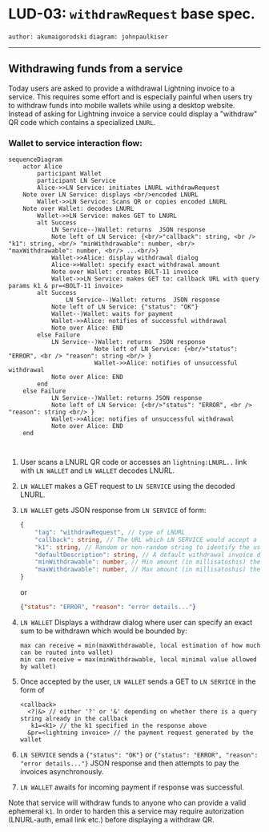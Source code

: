 LUD-03: `withdrawRequest` base spec.
====================================

`author: akumaigorodski`
`diagram: johnpaulkiser`

---

## Withdrawing funds from a service

Today users are asked to provide a withdrawal Lightning invoice to a service. This requires some effort and is especially painful when users try to withdraw funds into mobile wallets while using a desktop website. Instead of asking for Lightning invoice a service could display a "withdraw" QR code which contains a specialized `LNURL`.

### Wallet to service interaction flow:

```mermaid
sequenceDiagram
	actor Alice
    	participant Wallet
    	participant LN Service
    	Alice->>LN Service: initiates LNURL withdrawRequest
	Note over LN Service: displays <br/>encoded LNURL
    	Wallet->>LN Service: Scans QR or copies encoded LNURL
	Note over Wallet: decodes LNURL
    	Wallet->>LN Service: makes GET to LNURL
    	alt Success
    		LN Service--)Wallet: returns  JSON response
    		Note left of LN Service: {<br/>"callback": string, <br /> "k1": string, <br/> "minWithdrawable": number, <br/> "maxWithdrawable": number, <br/> ...<br/>}
    		Wallet->>Alice: display withdrawal dialog
    		Alice->>Wallet: specify exact withdrawal amount
    		Note over Wallet: creates BOLT-11 invoice
    		Wallet->>LN Service: makes GET to: callback URL with query params k1 & pr=<BOLT-11 invoice>
		alt Success
    			LN Service--)Wallet: returns  JSON response
			Note left of LN Service: {"status": "OK"}
			Wallet--)Wallet: waits for payment
			Wallet->>Alice: notifies of successful withdrawal
			Note over Alice: END
		else Failure
			LN Service--)Wallet: returns  JSON response
                     	Note left of LN Service: {<br/>"status": "ERROR", <br /> "reason": string <br/> }
                        Wallet->>Alice: notifies of unsuccessful withdrawal
			Note over Alice: END
		end
	else Failure
    		LN Service--)Wallet: returns JSON response
    		Note left of LN Service: {<br/>"status": "ERROR", <br /> "reason": string <br/> }
    		Wallet->>Alice: notifies of unsuccessful withdrawal
    		Note over Alice: END
	end 



```

1. User scans a LNURL QR code or accesses an `lightning:LNURL..` link with `LN WALLET` and `LN WALLET` decodes LNURL.
2. `LN WALLET` makes a GET request to `LN SERVICE` using the decoded LNURL.
3. `LN WALLET` gets JSON response from `LN SERVICE` of form:
    ```Typescript
    {
        "tag": "withdrawRequest", // type of LNURL
        "callback": string, // The URL which LN SERVICE would accept a withdrawal Lightning invoice as query parameter
        "k1": string, // Random or non-random string to identify the user's LN WALLET when using the callback URL
        "defaultDescription": string, // A default withdrawal invoice description
        "minWithdrawable": number, // Min amount (in millisatoshis) the user can withdraw from LN SERVICE, or 0
        "maxWithdrawable": number, // Max amount (in millisatoshis) the user can withdraw from LN SERVICE, or equal to minWithdrawable if the user has no choice over the amounts
    }
    ```
    or

    ```JSON
    {"status": "ERROR", "reason": "error details..."}
    ```
4. `LN WALLET` Displays a withdraw dialog where user can specify an exact sum to be withdrawn which would be bounded by:
	```
	max can receive = min(maxWithdrawable, local estimation of how much can be routed into wallet)
	min can receive = max(minWithdrawable, local minimal value allowed by wallet)
	```
5. Once accepted by the user, `LN WALLET` sends a GET to `LN SERVICE` in the form of
	```
	<callback>
      <?|&> // either '?' or '&' depending on whether there is a query string already in the callback
       k1=<k1> // the k1 specified in the response above
      &pr=<lightning invoice> // the payment request generated by the wallet
	```
6. `LN SERVICE` sends a `{"status": "OK"}` or `{"status": "ERROR", "reason": "error details..."}` JSON response and then attempts to pay the invoices asynchronously.
7. `LN WALLET` awaits for incoming payment if response was successful.

Note that service will withdraw funds to anyone who can provide a valid ephemeral `k1`. In order to harden this a service may require autorization (LNURL-auth, email link etc.) before displaying a withdraw QR.

